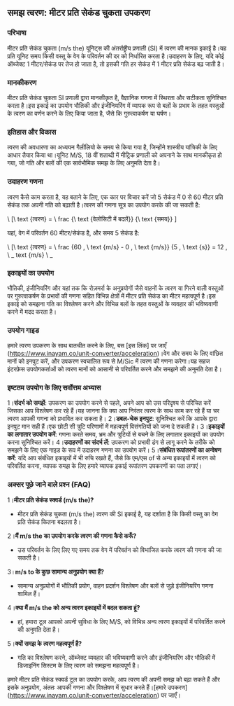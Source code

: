 ## समझ त्वरण: मीटर प्रति सेकंड चुकता उपकरण

### परिभाषा
मीटर प्रति सेकंड चुकता (m/s the) यूनिट्स की अंतर्राष्ट्रीय प्रणाली (SI) में त्वरण की मानक इकाई है।यह प्रति यूनिट समय किसी वस्तु के वेग के परिवर्तन की दर को निर्धारित करता है।उदाहरण के लिए, यदि कोई ऑब्जेक्ट 1 मीटर/सेकंड पर तेज हो जाता है, तो इसकी गति हर सेकंड में 1 मीटर प्रति सेकंड बढ़ जाती है।

### मानकीकरण
मीटर प्रति सेकंड चुकता SI प्रणाली द्वारा मानकीकृत है, वैज्ञानिक गणना में स्थिरता और सटीकता सुनिश्चित करता है।इस इकाई का उपयोग भौतिकी और इंजीनियरिंग में व्यापक रूप से बलों के प्रभाव के तहत वस्तुओं के त्वरण का वर्णन करने के लिए किया जाता है, जैसे कि गुरुत्वाकर्षण या घर्षण।

### इतिहास और विकास
त्वरण की अवधारणा का अध्ययन गैलीलियो के समय से किया गया है, जिन्होंने शास्त्रीय यांत्रिकी के लिए आधार तैयार किया था।यूनिट M/S, 18 वीं शताब्दी में मीट्रिक प्रणाली को अपनाने के साथ मानकीकृत हो गया, जो गति और बलों की एक सार्वभौमिक समझ के लिए अनुमति देता है।

### उदाहरण गणना
त्वरण कैसे काम करता है, यह बताने के लिए, एक कार पर विचार करें जो 5 सेकंड में 0 से 60 मीटर प्रति सेकंड तक अपनी गति को बढ़ाती है।त्वरण की गणना सूत्र का उपयोग करके की जा सकती है:

\ [\ text {त्वरण} = \ frac {\ text {वेलोसिटी में बदलें}} {\ text {समय}} \]

यहां, वेग में परिवर्तन 60 मीटर/सेकंड है, और समय 5 सेकंड है:

\ [\ text {त्वरण} = \ frac {60 \, \ text {m/s} - 0 \, \ text {m/s}} {5 \, \ text {s}} = 12 \, \ _ text {m/s} \ _

### इकाइयों का उपयोग
भौतिकी, इंजीनियरिंग और यहां तक ​​कि रोज़मर्रा के अनुप्रयोगों जैसे वाहनों के त्वरण या गिरने वाली वस्तुओं पर गुरुत्वाकर्षण के प्रभावों की गणना सहित विभिन्न क्षेत्रों में मीटर प्रति सेकंड का मीटर महत्वपूर्ण है।इस इकाई को समझना गति का विश्लेषण करने और विभिन्न बलों के तहत वस्तुओं के व्यवहार की भविष्यवाणी करने में मदद करता है।

### उपयोग गाइड
हमारे त्वरण उपकरण के साथ बातचीत करने के लिए, बस [इस लिंक] पर जाएँ (https://www.inayam.co/unit-converter/acceleration)।वेग और समय के लिए वांछित मानों को इनपुट करें, और उपकरण स्वचालित रूप से M/Sic में त्वरण की गणना करेगा।यह सहज इंटरफ़ेस उपयोगकर्ताओं को त्वरण मानों को आसानी से परिवर्तित करने और समझने की अनुमति देता है।

### इष्टतम उपयोग के लिए सर्वोत्तम अभ्यास
1।**संदर्भ को समझें**: उपकरण का उपयोग करने से पहले, अपने आप को उस परिदृश्य से परिचित करें जिसका आप विश्लेषण कर रहे हैं।यह जानना कि क्या आप निरंतर त्वरण के साथ काम कर रहे हैं या चर त्वरण आपकी गणना को प्रभावित कर सकता है।
2।**डबल-चेक इनपुट**: सुनिश्चित करें कि आपके द्वारा इनपुट मान सही हैं।एक छोटी सी त्रुटि परिणामों में महत्वपूर्ण विसंगतियों को जन्म दे सकती है।
3।**इकाइयों का लगातार उपयोग करें**: गणना करते समय, भ्रम और त्रुटियों से बचने के लिए लगातार इकाइयों का उपयोग करना सुनिश्चित करें।
4।**उदाहरणों का संदर्भ लें**: उपकरण को प्रभावी ढंग से लागू करने के तरीके को समझने के लिए एक गाइड के रूप में उदाहरण गणना का उपयोग करें।
5।**संबंधित रूपांतरणों का अन्वेषण करें**: यदि आप संबंधित इकाइयों में भी रुचि रखते हैं, जैसे कि एम/एस of से अन्य इकाइयों में त्वरण को परिवर्तित करना, व्यापक समझ के लिए हमारे व्यापक इकाई रूपांतरण उपकरणों का पता लगाएं।

### अक्सर पूछे जाने वाले प्रश्न (FAQ)

1।**मीटर प्रति सेकंड स्क्वर्ड (m/s the)?**
- मीटर प्रति सेकंड चुकता (m/s the) त्वरण की SI इकाई है, यह दर्शाता है कि किसी वस्तु का वेग प्रति सेकंड कितना बदलता है।

2।**मैं m/s the का उपयोग करके त्वरण की गणना कैसे करूँ?**
- उस परिवर्तन के लिए लिए गए समय तक वेग में परिवर्तन को विभाजित करके त्वरण की गणना की जा सकती है।

3।**m/s to के कुछ सामान्य अनुप्रयोग क्या हैं?**
- सामान्य अनुप्रयोगों में भौतिकी प्रयोग, वाहन प्रदर्शन विश्लेषण और बलों से जुड़े इंजीनियरिंग गणना शामिल हैं।

4।**क्या मैं m/s the को अन्य त्वरण इकाइयों में बदल सकता हूं?**
- हां, हमारा टूल आपको अपनी सुविधा के लिए M/S, को विभिन्न अन्य त्वरण इकाइयों में परिवर्तित करने की अनुमति देता है।

5।**क्यों समझ के त्वरण महत्वपूर्ण है?**
- गति का विश्लेषण करने, ऑब्जेक्ट व्यवहार की भविष्यवाणी करने और इंजीनियरिंग और भौतिकी में डिजाइनिंग सिस्टम के लिए त्वरण को समझना महत्वपूर्ण है।

हमारे मीटर प्रति सेकंड स्क्वर्ड टूल का उपयोग करके, आप त्वरण की अपनी समझ को बढ़ा सकते हैं और इसके अनुप्रयोग, अंततः आपकी गणना और विश्लेषण में सुधार करते हैं।[हमारे उपकरण] (https://www.inayam.co/unit-converter/acceleration) पर जाएँ।